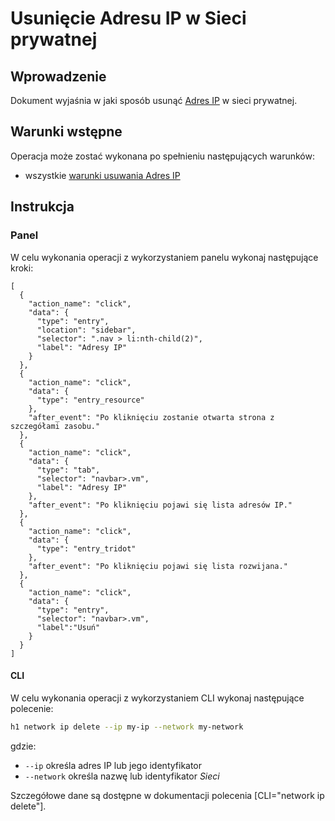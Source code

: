 # Usunięcie Adresu IP w Sieci prywatnej

## Wprowadzenie

Dokument wyjaśnia w jaki sposób usunąć [Adres IP](/resource/networking/ip-address.md) w sieci prywatnej.

## Warunki wstępne

Operacja może zostać wykonana po spełnieniu następujących warunków:

* wszystkie [warunki usuwania Adres IP](/resource/networking/ip-address.md#usuwanie)

## Instrukcja

### Panel

W celu wykonania operacji z wykorzystaniem panelu wykonaj następujące kroki:
 
```guide
[
  {
    "action_name": "click",
    "data": {
      "type": "entry",
      "location": "sidebar",
      "selector": ".nav > li:nth-child(2)",
      "label": "Adresy IP"
    }
  },
  {
    "action_name": "click",
    "data": {
      "type": "entry_resource"
    },
    "after_event": "Po kliknięciu zostanie otwarta strona z szczegółami zasobu."
  },
  {
    "action_name": "click",
    "data": {
      "type": "tab",
      "selector": "navbar>.vm",
      "label": "Adresy IP"
    },
    "after_event": "Po kliknięciu pojawi się lista adresów IP."
  },
  {
    "action_name": "click",
    "data": {
      "type": "entry_tridot"
    },
    "after_event": "Po kliknięciu pojawi się lista rozwijana."
  },
  {
    "action_name": "click",
    "data": {
      "type": "entry",
      "selector": "navbar>.vm",
      "label":"Usuń"
    }
  }
]
```

#### CLI

W celu wykonania operacji z wykorzystaniem CLI wykonaj następujące polecenie:

```bash
h1 network ip delete --ip my-ip --network my-network
```

gdzie:

 * ```--ip``` określa adres IP lub jego identyfikator
 * ```--network``` określa nazwę lub identyfikator *Sieci*

Szczegółowe dane są dostępne w dokumentacji polecenia [CLI="network ip delete"].